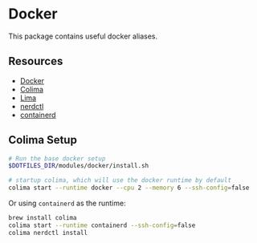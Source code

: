 # Docker

This package contains useful docker aliases.

## Resources

- [Docker](https://docs.docker.com)
- [Colima](https://github.com/abiosoft/colima)
- [Lima](https://lima-vm.io/)
- [nerdctl](https://github.com/containerd/nerdctl)
- [containerd](https://containerd.io/)

## Colima Setup

```sh
# Run the base docker setup
$DOTFILES_DIR/modules/docker/install.sh

# startup colima, which will use the docker runtime by default
colima start --runtime docker --cpu 2 --memory 6 --ssh-config=false
```

Or using `containerd` as the runtime:

```sh
brew install colima
colima start --runtime containerd --ssh-config=false
colima nerdctl install
```
